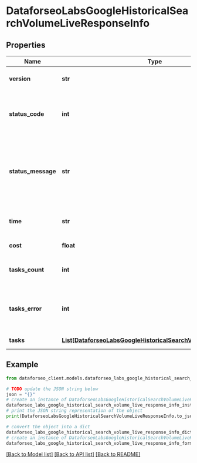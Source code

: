 # DataforseoLabsGoogleHistoricalSearchVolumeLiveResponseInfo


## Properties

Name | Type | Description | Notes
------------ | ------------- | ------------- | -------------
**version** | **str** | the current version of the API | [optional] 
**status_code** | **int** | general status code you can find the full list of the response codes here | [optional] 
**status_message** | **str** | general informational message you can find the full list of general informational messages here | [optional] 
**time** | **str** | total execution time, seconds | [optional] 
**cost** | **float** | total tasks cost, USD | [optional] 
**tasks_count** | **int** | the number of tasks in the tasks array | [optional] 
**tasks_error** | **int** | the number of tasks in the tasks array returned with an error | [optional] 
**tasks** | [**List[DataforseoLabsGoogleHistoricalSearchVolumeLiveTaskInfo]**](DataforseoLabsGoogleHistoricalSearchVolumeLiveTaskInfo.md) | array of tasks | [optional] 

## Example

```python
from dataforseo_client.models.dataforseo_labs_google_historical_search_volume_live_response_info import DataforseoLabsGoogleHistoricalSearchVolumeLiveResponseInfo

# TODO update the JSON string below
json = "{}"
# create an instance of DataforseoLabsGoogleHistoricalSearchVolumeLiveResponseInfo from a JSON string
dataforseo_labs_google_historical_search_volume_live_response_info_instance = DataforseoLabsGoogleHistoricalSearchVolumeLiveResponseInfo.from_json(json)
# print the JSON string representation of the object
print(DataforseoLabsGoogleHistoricalSearchVolumeLiveResponseInfo.to_json())

# convert the object into a dict
dataforseo_labs_google_historical_search_volume_live_response_info_dict = dataforseo_labs_google_historical_search_volume_live_response_info_instance.to_dict()
# create an instance of DataforseoLabsGoogleHistoricalSearchVolumeLiveResponseInfo from a dict
dataforseo_labs_google_historical_search_volume_live_response_info_form_dict = dataforseo_labs_google_historical_search_volume_live_response_info.from_dict(dataforseo_labs_google_historical_search_volume_live_response_info_dict)
```
[[Back to Model list]](../README.md#documentation-for-models) [[Back to API list]](../README.md#documentation-for-api-endpoints) [[Back to README]](../README.md)


